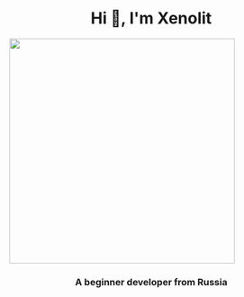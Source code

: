 <h1 align="center">Hi 👋, I'm Xenolit</h1>
<img src="https://user-images.githubusercontent.com/81859776/177783743-6d44305a-2ad9-4748-a52e-ed54b3be4f4f.png" width="400" height="400"/></h1>
<h3 align="center">A beginner developer from Russia</h3>
